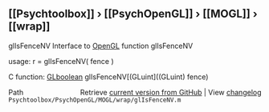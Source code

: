 ## [[Psychtoolbox]] &#8250; [[PsychOpenGL]] &#8250; [[MOGL]] &#8250; [[wrap]]

glIsFenceNV  Interface to [OpenGL](OpenGL) function glIsFenceNV  
  
usage:  r = glIsFenceNV( fence )  
  
C function:  [GLboolean](GLboolean) glIsFenceNV[(GLuint]((GLuint) fence)  




<div class="code_header" style="text-align:right;">
  <span style="float:left;">Path&nbsp;&nbsp;</span> <span class="counter">Retrieve <a href=
  "https://raw.github.com/Psychtoolbox-3/Psychtoolbox-3/beta/Psychtoolbox/PsychOpenGL/MOGL/wrap/glIsFenceNV.m">current version from GitHub</a> | View <a href=
  "https://github.com/Psychtoolbox-3/Psychtoolbox-3/commits/beta/Psychtoolbox/PsychOpenGL/MOGL/wrap/glIsFenceNV.m">changelog</a></span>
</div>
<div class="code">
  <code>Psychtoolbox/PsychOpenGL/MOGL/wrap/glIsFenceNV.m</code>
</div>

